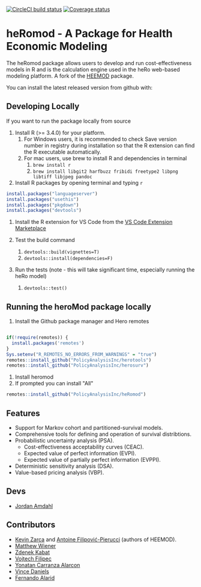   <!-- badges: start -->

[![CircleCI build status](https://circleci.com/gh/PolicyAnalysisInc/heRoMod.svg?style=svg)](https://circleci.com/gh/PolicyAnalysisInc/heRoMod)
[![Coverage status](https://codecov.io/gh/PolicyAnalysisInc/heRoMod/branch/master/graph/badge.svg)](https://codecov.io/github/PolicyAnalysisInc/heRoMod?branch=master)

  <!-- badges: end -->

# heRomod - A Package for Health Economic Modeling

The heRomod package allows users to develop and run cost-effectiveness models in R and is the calculation engine used in the heRo web-based modeling platform. A fork of the [HEEMOD](https://www.rdocumentation.org/packages/heemod/versions/1.0.1) package.

You can install the latest released version from github with:

## Developing Locally

If you want to run the package locally from source

1. Install R (>= 3.4.0) for your platform.
    1. For Windows users, it is recommended to check Save version number in registry during installation so that the R extension can find the R executable automatically.
    1. For mac users, use brew to install R and dependencies in terminal
        1. `brew install r`
        1. `brew install libgit2 harfbuzz fribidi freetype2 libpng libtiff libjpeg pandoc`
1. Install R packages by opening terminal and typing `r`

```r
install.packages("languageserver")
install.packages("usethis")
install.packages("pkgdown")
install.packages("devtools")
```

1. Install the R extension for VS Code from the [VS Code Extension Marketplace](https://marketplace.visualstudio.com/items?itemName=reditorsupport.r)

1. Test the build command
    1. `devtools::build(vignettes=T)`
    1. `devtools::install(dependencies=F)`
1. Run the tests (note - this will take significant time, especially running the heRo model)
    1. `devtools::test()`

## Running the heroMod package locally

1. Install the Github package manager and Hero remotes

```R

if(!require(remotes)) {
  install.packages('remotes')
}
Sys.setenv("R_REMOTES_NO_ERRORS_FROM_WARNINGS" = "true")
remotes::install_github("PolicyAnalysisInc/herotools")
remotes::install_github("PolicyAnalysisInc/herosurv")
```

1. Install heromod
1. If prompted you can install "All"

```r
remotes::install_github("PolicyAnalysisInc/heRomod")
```

## Features

-   Support for Markov cohort and partitioned-survival models.
-   Comprehensive tools for defining and operation of survival distribtions.
-   Probabilistic uncertainty analysis (PSA).
    -   Cost-effectiveness acceptability curves (CEAC).
    -   Expected value of perfect information (EVPI).
    -   Expected value of partially perfect information (EVPPI).
-   Deterministic sensitivity analysis (DSA).
-   Value-based pricing analysis (VBP).

## Devs

-   [Jordan Amdahl](https://github.com/jrdnmdhl)

## Contributors

-   [Kevin Zarca](http://www.urc-eco.fr/Kevin-ZARCA,402) and [Antoine Filipović-Pierucci](https://pierucci.org) (authors of HEEMOD).
-   [Matthew Wiener](https://github.com/MattWiener)
-   [Zdenek Kabat](https://github.com/zkabat)
-   [Vojtech Filipec](https://github.com/vojtech-filipec)
-   [Yonatan Carranza Alarcon](https://github.com/salmuz)
-   [Vince Daniels](https://github.com/daniels4321)
-   [Fernando Alarid](https://github.com/feralaes)
